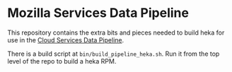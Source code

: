 # Mozilla Services Data Pipeline

This repository contains the extra bits and pieces needed to build heka
for use in the [Cloud Services Data Pipeline](https://wiki.mozilla.org/CloudServices/DataPipeline).

There is a build script at `bin/build_pipeline_heka.sh`. Run it from
the top level of the repo to build a heka RPM.
